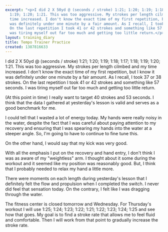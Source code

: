 ```yaml
---
excerpt: "<p>I did 2 X 50yd @ (seconds / stroke) 1:21; 1:20; 1:19; 1:18; 1:17; 1:18;
  1:19; 1:20; 1:21. This was too aggressive. My strokes per length cilmbed and my
  time increased. I don't know the exact time of my first repetition, but I know it
  was definitely under one minute by a fair amount. As I recall, I took 37 or 38 strokes.
  On the last repetition I took 41 or 42 strokes and something like 57 seconds. I
  was tiring myself out far too much and getting too little return.</p>"
layout: training_diary
title: Tempo Trainer Practice
created: 1387816633
---
```

<p>I did 2 X 50yd @ (seconds / stroke) 1:21; 1:20; 1:19; 1:18; 1:17; 1:18; 1:19; 1:20; 1:21. This was too aggressive. My strokes per length cilmbed and my time increased. I don't know the exact time of my first repetition, but I know it was definitely under one minute by a fair amount. As I recall, I took 37 or 38 strokes. On the last repetition I took 41 or 42 strokes and something like 57 seconds. I was tiring myself out far too much and getting too little return.</p><p>(At this point in time) I really want to target 40 strokes and 53 seconds. I think that the data I gathered at yesterday's lesson is valid and serves as a good benchmark for me.</p><p>I could tell that I wasted a lot of energy today. My hands were really noisy in the water, despite the fact that I was careful about paying attention to my recovery and ensuring that I was spearing my hands into the water at a steeper angle. So, I'm going to have to continue to fine tune this.</p><p>On the other hand, I would say that my kick was very good.</p><p>With all the emphasis I put on the recovery and hand entry, I don't think I was as aware of my "weightless" arm. I thought about it some during the workout and it seemed like my position was reasonably good. But, I think that I probably needed to relax my hand a little more.</p><p>There were moments on each length during yesterday's lesson that I definitely felt the flow and propulsion when I completed the switch. I never did feel that sensation today. On the contrary, I felt like I was dragging through the water.</p><p>The fitness center is closed tomorrow and Wednesday. For Thursday's workout I will use 1:25; 1:24; 1:23; 1:22; 1:21; 1:22; 1:23; 1:24; 1:25 and see how that goes. My goal is to find a stroke rate that allows me to feel fluid and comfortable. Then I will work from that point to gradually increase the stroke rate.</p>
